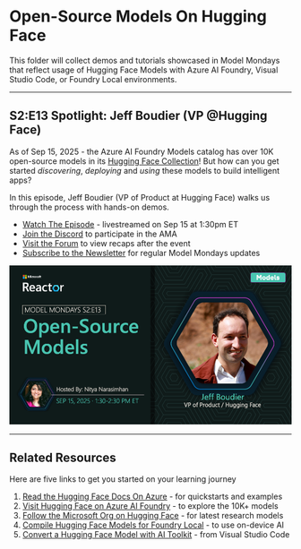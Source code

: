 # Open-Source Models On Hugging Face

This folder will collect demos and tutorials showcased in Model Mondays that reflect usage of Hugging Face Models with Azure AI Foundry, Visual Studio Code, or Foundry Local environments.

---

## S2:E13 Spotlight: Jeff Boudier (VP @Hugging Face)

As of Sep 15, 2025 - the Azure AI Foundry Models catalog has over 10K open-source models in its [Hugging Face Collection](https://ai.azure.com/catalog/publishers/hugging%20face,huggingface)! But how can you get started _discovering_, _deploying_ and _using_ these models to build intelligent apps?

In this episode, Jeff Boudier (VP of Product at Hugging Face) walks us through the process with hands-on demos.
- [Watch The Episode](https://www.youtube.com/watch?v=BANtEq-0FsE) - livestreamed on Sep 15 at 1:30pm ET
- [Join the Discord](https://aka.ms/model-mondays/discord) to participate in the AMA
- [Visit the Forum](https://aka.ms/model-mondays/forum) to view recaps after the event
- [Subscribe to the Newsletter](https://aka.ms/model-mondays/newsletter) for regular Model Mondays updates

![Spotlight](./../../docs/season-02/img/S2-E13.png)

---

## Related Resources

Here are five links to get you started on your learning journey

1. [Read the Hugging Face Docs On Azure](https://huggingface.co/docs/microsoft-azure/azure-ai) - for quickstarts and examples
1. [Visit Hugging Face on Azure AI Foundry](https://ai.azure.com/catalog/publishers/hugging%20face,huggingface) - to explore the 10K+ models 
1. [Follow the Microsoft Org on Hugging Face](https://huggingface.co/microsoft) - for latest research models
1. [Compile Hugging Face Models for Foundry Local](https://learn.microsoft.com/en-us/azure/ai-foundry/foundry-local/how-to/how-to-compile-hugging-face-models?tabs=Bash) - to use on-device AI
1. [Convert a Hugging Face Model with AI Toolkit](https://code.visualstudio.com/docs/intelligentapps/modelconversion) - from Visual Studio Code

